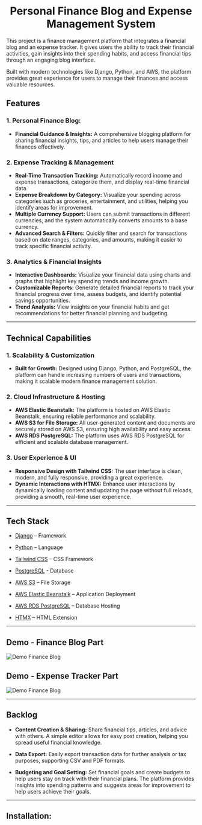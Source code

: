 <div align="center">
  <h1 align="center">Personal Finance Blog and Expense Management System</h1>
</div>



This project is a finance management platform that integrates a financial blog and an expense tracker. It gives users the ability to track their financial activities, gain insights into their spending habits, and access financial tips through an engaging blog interface. 

Built with modern technologies like Django, Python, and AWS, the platform provides great experience for users to manage their finances and access valuable resources.



## Features


### 1. **Personal Finance Blog:** 
- **Financial Guidance & Insights:** A comprehensive blogging platform for sharing financial insights, tips, and articles to help users manage their finances effectively.

### 2. **Expense Tracking & Management**
- **Real-Time Transaction Tracking:** Automatically record income and expense transactions, categorize them, and display real-time financial data.
- **Expense Breakdown by Category:** Visualize your spending across categories such as groceries, entertainment, and utilities, helping you identify areas for improvement.
- **Multiple Currency Support:** Users can submit transactions in different currencies, and the system automatically converts amounts to a base currency.
- **Advanced Search & Filters:** Quickly filter and search for transactions based on date ranges, categories, and amounts, making it easier to track specific financial activity.

### 3. **Analytics & Financial Insights**
- **Interactive Dashboards:** Visualize your financial data using charts and graphs that highlight key spending trends and income growth.
- **Customizable Reports:** Generate detailed financial reports to track your financial progress over time, assess budgets, and identify potential savings opportunities.
- **Trend Analysis:** View insights on your financial habits and get recommendations for better financial planning and budgeting.

---

## Technical Capabilities

### 1. **Scalability & Customization**
- **Built for Growth:** Designed using Django, Python, and PostgreSQL, the platform can handle increasing numbers of users and transactions, making it scalable modern finance management solution.

### 2. **Cloud Infrastructure & Hosting**
- **AWS Elastic Beanstalk:** The platform is hosted on AWS Elastic Beanstalk, ensuring reliable performance and scalability.
- **AWS S3 for File Storage:** All user-generated content and documents are securely stored on AWS S3, ensuring high availability and easy access.
- **AWS RDS PostgreSQL:** The platform uses AWS RDS PostgreSQL for efficient and scalable database management.

### 3. **User Experience & UI**
- **Responsive Design with Tailwind CSS:** The user interface is clean, modern, and fully responsive, providing a great experience.
- **Dynamic Interactions with HTMX:** Enhance user interactions by dynamically loading content and updating the page without full reloads, providing a smooth, real-time user experience.

---

## Tech Stack

- [Django](https://www.djangoproject.com/) – Framework  

- [Python](https://www.python.org/) – Language  

- [Tailwind CSS](https://tailwindcss.com/) – CSS Framework  

- [PostgreSQL](https://www.postgresql.org/) - Database  

- [AWS S3](https://aws.amazon.com/s3/) – File Storage  
  
- [AWS Elastic Beanstalk](https://aws.amazon.com/elasticbeanstalk/) – Application Deployment  

- [AWS RDS PostgreSQL](https://aws.amazon.com/rds/) – Database Hosting 

- [HTMX](https://htmx.org/) – HTML Extension  


---


## Demo - Finance Blog Part

![Demo Finance Blog](https://github.com/user-attachments/assets/4d621e07-d463-4b2f-89b3-fbe3a85b40df)


## Demo - Expense Tracker Part

![Demo Finance Blog](https://github.com/user-attachments/assets/6ee308f6-243b-4334-8668-fedc97136be4)


---


## Backlog

- **Content Creation & Sharing:** Share financial tips, articles, and advice with others. A simple editor allows for easy post creation, helping you spread useful financial knowledge.
- **Data Export:** Easily export transaction data for further analysis or tax purposes, supporting CSV and PDF formats.

- **Budgeting and Goal Setting:** Set financial goals and create budgets to help users stay on track with their financial plans. The platform provides insights into spending patterns and suggests areas for improvement to help users achieve their goals.

---

## Installation:

